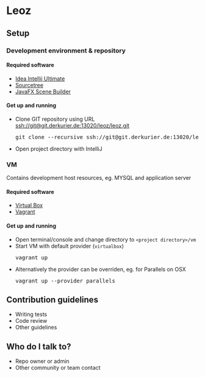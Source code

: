 # Leoz #

## Setup ##

### Development environment & repository ###

#### Required software ####
* [Idea Intellij Ultimate](https://www.jetbrains.com/idea/)
* [Sourcetree](https://www.atlassian.com/software/sourcetree)
* [JavaFX Scene Builder](http://gluonhq.com/open-source/scene-builder/)

#### Get up and running ####
* Clone GIT repository using URL [ssh://git@git.derkurier.de:13020/leoz/leoz.git](ssh://git@git.derkurier.de:13020/leoz/leoz.git)
  <pre>git clone --recursive ssh://git@git.derkurier.de:13020/leoz/leoz.git leoz</pre>
* Open project directory with IntelliJ

### VM ###
Contains development host resources, eg. MYSQL and application server

#### Required software ####
* [Virtual Box](https://www.virtualbox.org)
* [Vagrant](http://www.vagrantup.com)

#### Get up and running ####
* Open terminal/console and change directory to `<project directory>/vm`
* Start VM with default provider (`virtualbox`)
   <pre>vagrant up</pre>
* Alternatively the provider can be overriden, eg. for Parallels on OSX
   <pre>vagrant up --provider parallels</pre>

## Contribution guidelines ##

* Writing tests
* Code review
* Other guidelines

## Who do I talk to? ##

* Repo owner or admin
* Other community or team contact